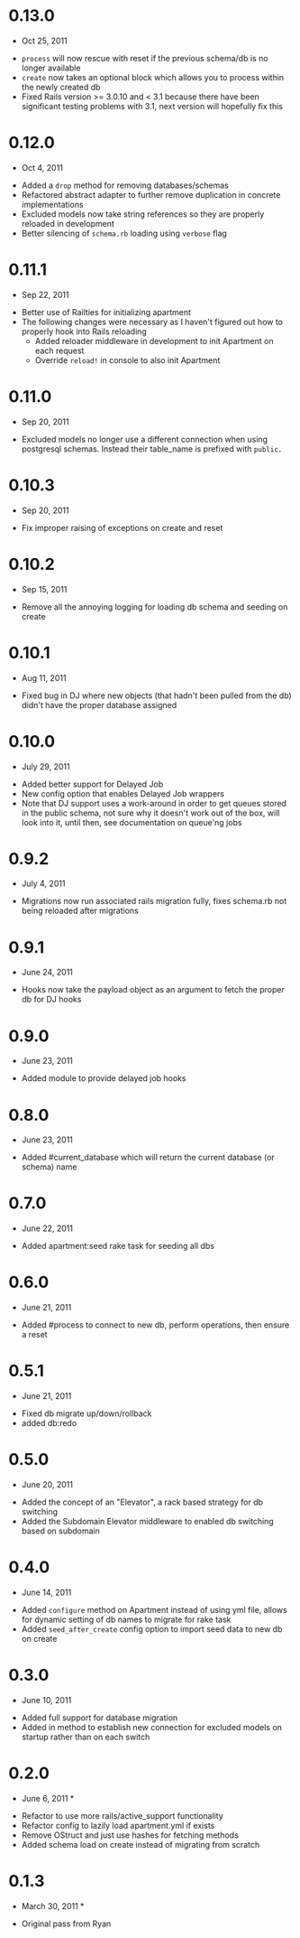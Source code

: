 # 0.13.0
  * Oct 25, 2011
  
  - `process` will now rescue with reset if the previous schema/db is no longer available
  - `create` now takes an optional block which allows you to process within the newly created db
  - Fixed Rails version >= 3.0.10 and < 3.1 because there have been significant testing problems with 3.1, next version will hopefully fix this
  
# 0.12.0
  * Oct 4, 2011
  
  - Added a `drop` method for removing databases/schemas
  - Refactored abstract adapter to further remove duplication in concrete implementations
  - Excluded models now take string references so they are properly reloaded in development
  - Better silencing of `schema.rb` loading using `verbose` flag

# 0.11.1
  * Sep 22, 2011
  
  - Better use of Railties for initializing apartment
  - The following changes were necessary as I haven't figured out how to properly hook into Rails reloading
    - Added reloader middleware in development to init Apartment on each request
    - Override `reload!` in console to also init Apartment

# 0.11.0
  * Sep 20, 2011
  
  - Excluded models no longer use a different connection when using postgresql schemas.  Instead their table_name is prefixed with `public.`

# 0.10.3
  * Sep 20, 2011
  
  - Fix improper raising of exceptions on create and reset

# 0.10.2
  * Sep 15, 2011
  
  - Remove all the annoying logging for loading db schema and seeding on create

# 0.10.1
  * Aug 11, 2011
  
  - Fixed bug in DJ where new objects (that hadn't been pulled from the db) didn't have the proper database assigned

# 0.10.0
  * July 29, 2011
  
  - Added better support for Delayed Job
  - New config option that enables Delayed Job wrappers
  - Note that DJ support uses a work-around in order to get queues stored in the public schema, not sure why it doesn't work out of the box, will look into it, until then, see documentation on queue'ng jobs
  
# 0.9.2
  * July 4, 2011
  
  - Migrations now run associated rails migration fully, fixes schema.rb not being reloaded after migrations

# 0.9.1
  * June 24, 2011
  
  - Hooks now take the payload object as an argument to fetch the proper db for DJ hooks

# 0.9.0
  * June 23, 2011
  
  - Added module to provide delayed job hooks

# 0.8.0
  * June 23, 2011
  
  - Added #current_database which will return the current database (or schema) name

# 0.7.0
  * June 22, 2011
  
  - Added apartment:seed rake task for seeding all dbs

# 0.6.0
  * June 21, 2011
  
  - Added #process to connect to new db, perform operations, then ensure a reset

# 0.5.1
  * June 21, 2011
  
  - Fixed db migrate up/down/rollback
  - added db:redo

# 0.5.0
  * June 20, 2011
  
  - Added the concept of an "Elevator", a rack based strategy for db switching
  - Added the Subdomain Elevator middleware to enabled db switching based on subdomain

# 0.4.0
  * June 14, 2011
  
  - Added `configure` method on Apartment instead of using yml file, allows for dynamic setting of db names to migrate for rake task
  - Added `seed_after_create` config option to import seed data to new db on create
  
# 0.3.0
  * June 10, 2011
  
  - Added full support for database migration
  - Added in method to establish new connection for excluded models on startup rather than on each switch
    
# 0.2.0
  * June 6, 2011 *
  
  - Refactor to use more rails/active_support functionality
  - Refactor config to lazily load apartment.yml if exists
  - Remove OStruct and just use hashes for fetching methods
  - Added schema load on create instead of migrating from scratch

# 0.1.3
  * March 30, 2011 *

  - Original pass from Ryan

